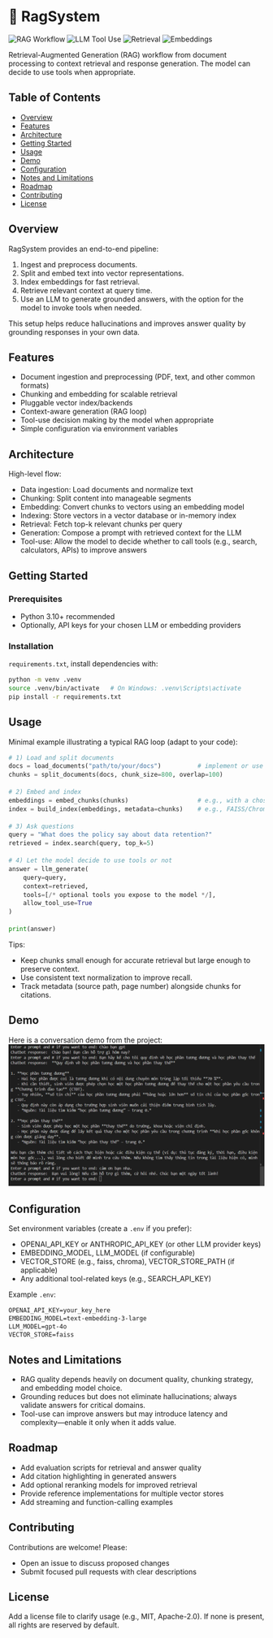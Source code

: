 # 🔎 RagSystem

<p align="left">
  <img src="https://img.shields.io/badge/RAG-Workflow-8A2BE2?style=for-the-badge" alt="RAG Workflow">
  <img src="https://img.shields.io/badge/LLM-Tool%20Use-00A39B?style=for-the-badge" alt="LLM Tool Use">
  <img src="https://img.shields.io/badge/Retrieval-Top--k-FF8C00?style=for-the-badge" alt="Retrieval">
  <img src="https://img.shields.io/badge/Embeddings-Vector-228B22?style=for-the-badge" alt="Embeddings">
</p>

Retrieval-Augmented Generation (RAG) workflow from document processing to context retrieval and response generation. The model can decide to use tools when appropriate.

## Table of Contents
- [Overview](#overview)
- [Features](#features)
- [Architecture](#architecture)
- [Getting Started](#getting-started)
- [Usage](#usage)
- [Demo](#demo)
- [Configuration](#configuration)
- [Notes and Limitations](#notes-and-limitations)
- [Roadmap](#roadmap)
- [Contributing](#contributing)
- [License](#license)

## Overview
RagSystem provides an end-to-end pipeline:
1. Ingest and preprocess documents.
2. Split and embed text into vector representations.
3. Index embeddings for fast retrieval.
4. Retrieve relevant context at query time.
5. Use an LLM to generate grounded answers, with the option for the model to invoke tools when needed.

This setup helps reduce hallucinations and improves answer quality by grounding responses in your own data.

## Features
- Document ingestion and preprocessing (PDF, text, and other common formats)
- Chunking and embedding for scalable retrieval
- Pluggable vector index/backends
- Context-aware generation (RAG loop)
- Tool-use decision making by the model when appropriate
- Simple configuration via environment variables

## Architecture
High-level flow:
- Data ingestion: Load documents and normalize text
- Chunking: Split content into manageable segments
- Embedding: Convert chunks to vectors using an embedding model
- Indexing: Store vectors in a vector database or in-memory index
- Retrieval: Fetch top-k relevant chunks per query
- Generation: Compose a prompt with retrieved context for the LLM
- Tool-use: Allow the model to decide whether to call tools (e.g., search, calculators, APIs) to improve answers

## Getting Started

### Prerequisites
- Python 3.10+ recommended
- Optionally, API keys for your chosen LLM or embedding providers

### Installation
`requirements.txt`, install dependencies with:
```bash
python -m venv .venv
source .venv/bin/activate   # On Windows: .venv\Scripts\activate
pip install -r requirements.txt
```

## Usage

Minimal example illustrating a typical RAG loop (adapt to your code):

```python
# 1) Load and split documents
docs = load_documents("path/to/your/docs")          # implement or use a loader
chunks = split_documents(docs, chunk_size=800, overlap=100)

# 2) Embed and index
embeddings = embed_chunks(chunks)                   # e.g., with a chosen embedding model
index = build_index(embeddings, metadata=chunks)    # e.g., FAISS/Chroma/other

# 3) Ask questions
query = "What does the policy say about data retention?"
retrieved = index.search(query, top_k=5)

# 4) Let the model decide to use tools or not
answer = llm_generate(
    query=query,
    context=retrieved,
    tools=[/* optional tools you expose to the model */],
    allow_tool_use=True
)

print(answer)
```

Tips:
- Keep chunks small enough for accurate retrieval but large enough to preserve context.
- Use consistent text normalization to improve recall.
- Track metadata (source path, page number) alongside chunks for citations.

## Demo

Here is a conversation demo from the project:
![Conversation Demo](DemoImg/conversation.png)

## Configuration

Set environment variables (create a `.env` if you prefer):
- OPENAI_API_KEY or ANTHROPIC_API_KEY (or other LLM provider keys)
- EMBEDDING_MODEL, LLM_MODEL (if configurable)
- VECTOR_STORE (e.g., faiss, chroma), VECTOR_STORE_PATH (if applicable)
- Any additional tool-related keys (e.g., SEARCH_API_KEY)

Example `.env`:
```
OPENAI_API_KEY=your_key_here
EMBEDDING_MODEL=text-embedding-3-large
LLM_MODEL=gpt-4o
VECTOR_STORE=faiss
```

## Notes and Limitations
- RAG quality depends heavily on document quality, chunking strategy, and embedding model choice.
- Grounding reduces but does not eliminate hallucinations; always validate answers for critical domains.
- Tool-use can improve answers but may introduce latency and complexity—enable it only when it adds value.

## Roadmap
- Add evaluation scripts for retrieval and answer quality
- Add citation highlighting in generated answers
- Add optional reranking models for improved retrieval
- Provide reference implementations for multiple vector stores
- Add streaming and function-calling examples

## Contributing
Contributions are welcome! Please:
- Open an issue to discuss proposed changes
- Submit focused pull requests with clear descriptions

## License
Add a license file to clarify usage (e.g., MIT, Apache-2.0). If none is present, all rights are reserved by default.
